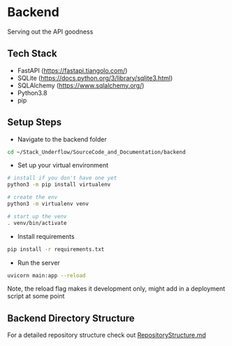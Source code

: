 # Backend
Serving out the API goodness

## Tech Stack
- FastAPI (https://fastapi.tiangolo.com/)
- SQLite (https://docs.python.org/3/library/sqlite3.html)
- SQLAlchemy (https://www.sqlalchemy.org/)
- Python3.8
- pip

## Setup Steps

- Navigate to the backend folder 
```sh
cd ~/Stack_Underflow/SourceCode_and_Documentation/backend
```

- Set up your virtual environment
```sh
# install if you don't have one yet
python3 -m pip install virtualenv

# create the env
python3 -m virtualenv venv

# start up the venv
. venv/bin/activate
```

- Install requirements
```sh
pip install -r requirements.txt
```

- Run the server
```sh
uvicorn main:app --reload
```

Note, the reload flag makes it development only, might add in a deployment script at some point

## Backend Directory Structure
For a detailed repository structure check out [RepositoryStructure.md](RepositoryStructure.md)
